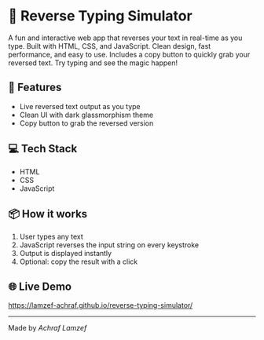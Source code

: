  # 🔁 Reverse Typing Simulator

A fun and interactive web app that reverses your text in real-time as you type. Built with HTML, CSS, and JavaScript. Clean design, fast performance, and easy to use. Includes a copy button to quickly grab your reversed text. Try typing and see the magic happen!  

## 🚀 Features
- Live reversed text output as you type
- Clean UI with dark glassmorphism theme
- Copy button to grab the reversed version

## 💻 Tech Stack
- HTML
- CSS
- JavaScript 

## 📦 How it works
1. User types any text
2. JavaScript reverses the input string on every keystroke
3. Output is displayed instantly
4. Optional: copy the result with a click

## 🌐 Live Demo
https://lamzef-achraf.github.io/reverse-typing-simulator/

---

Made by *Achraf Lamzef*
